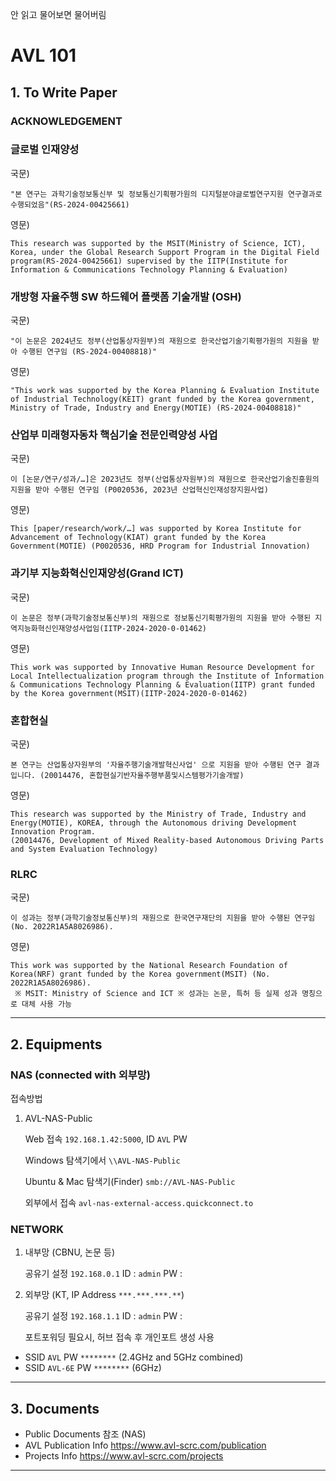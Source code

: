 안 읽고 물어보면 물어버림
# AVL 101

## 1. To Write Paper
### ACKNOWLEDGEMENT


### 글로벌 인재양성
국문)
```
"본 연구는 과학기술정보통신부 및 정보통신기획평가원의 디지털분야글로벌연구지원 연구결과로 수행되었음"(RS-2024-00425661)
```

영문)
```
This research was supported by the MSIT(Ministry of Science, ICT), Korea, under the Global Research Support Program in the Digital Field program(RS-2024-00425661) supervised by the IITP(Institute for Information & Communications Technology Planning & Evaluation)
```
### 개방형 자율주행 SW 하드웨어 플랫폼 기술개발 (OSH)

국문)
```
"이 논문은 2024년도 정부(산업통상자원부)의 재원으로 한국산업기술기획평가원의 지원을 받아 수행된 연구임 (RS-2024-00408818)"
```

영문)
```
"This work was supported by the Korea Planning & Evaluation Institute of Industrial Technology(KEIT) grant funded by the Korea government, Ministry of Trade, Industry and Energy(MOTIE) (RS-2024-00408818)"
```

### 산업부 미래형자동차 핵심기술 전문인력양성 사업

국문) 
```
이 [논문/연구/성과/…]은 2023년도 정부(산업통상자원부)의 재원으로 한국산업기술진흥원의 지원을 받아 수행된 연구임 (P0020536, 2023년 산업혁신인재성장지원사업)
```
영문)
```
This [paper/research/work/…] was supported by Korea Institute for Advancement of Technology(KIAT) grant funded by the Korea Government(MOTIE) (P0020536, HRD Program for Industrial Innovation)
```

### 과기부 지능화혁신인재양성(Grand ICT)

국문) 
```
이 논문은 정부(과학기술정보통신부)의 재원으로 정보통신기획평가원의 지원을 받아 수행된 지역지능화혁신인재양성사업임(IITP-2024-2020-0-01462)
```

영문)
```
This work was supported by Innovative Human Resource Development for Local Intellectualization program through the Institute of Information & Communications Technology Planning & Evaluation(IITP) grant funded by the Korea government(MSIT)(IITP-2024-2020-0-01462)
```

### 혼합현실

국문)
```
본 연구는 산업통상자원부의 '자율주행기술개발혁신사업' 으로 지원을 받아 수행된 연구 결과입니다. (20014476, 혼합현실기반자율주행부품및시스템평가기술개발)
```

영문)
```
This research was supported by the Ministry of Trade, Industry and Energy(MOTIE), KOREA, through the Autonomous driving Development Innovation Program.
(20014476, Development of Mixed Reality-based Autonomous Driving Parts and System Evaluation Technology)
```

### RLRC

국문)
```
이 성과는 정부(과학기술정보통신부)의 재원으로 한국연구재단의 지원을 받아 수행된 연구임(No. 2022R1A5A8026986). 
```

영문)
```
This work was supported by the National Research Foundation of Korea(NRF) grant funded by the Korea government(MSIT) (No. 2022R1A5A8026986). 
 ※ MSIT: Ministry of Science and ICT ※ 성과는 논문, 특허 등 실제 성과 명칭으로 대체 사용 가능
```

---
## 2. Equipments


### NAS (connected with 외부망)

접속방법
1. AVL-NAS-Public
   
   Web 접속 `192.168.1.42:5000`, ID `AVL` PW ` `

   Windows 탐색기에서 `\\AVL-NAS-Public`

   Ubuntu & Mac 탐색기(Finder) `smb://AVL-NAS-Public`

   외부에서 접속 `avl-nas-external-access.quickconnect.to`


### NETWORK

1. 내부망 (CBNU, 논문 등)

   공유기 설정 `192.168.0.1` ID : `admin` PW : ` `

1. 외부망 (KT,    IP Address `***.***.***.**`)

   공유기 설정 `192.168.1.1` ID : `admin` PW : ` `
   
   포트포워딩 필요시, 허브 접속 후 개인포트 생성 사용
   

 * SSID `AVL` PW `********` (2.4GHz and 5GHz combined)
 * SSID `AVL-6E` PW `********` (6GHz)


---
## 3. Documents

 * Public Documents 참조 (NAS)
 * AVL Publication Info
   https://www.avl-scrc.com/publication
 * Projects Info
   https://www.avl-scrc.com/projects

---
